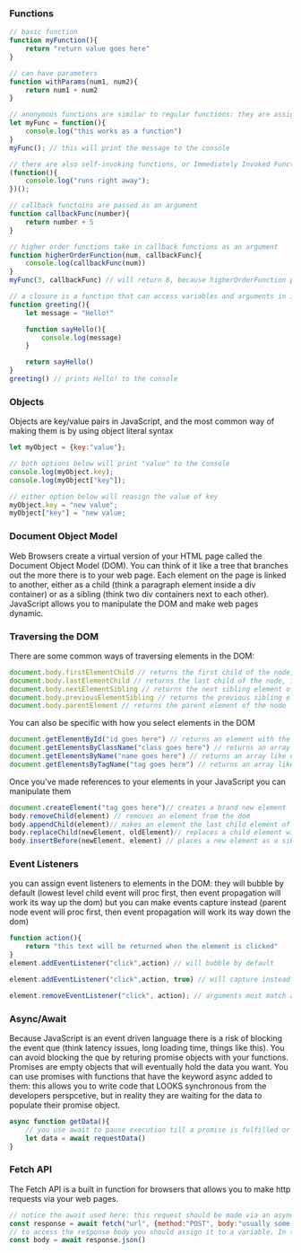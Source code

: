 ### Functions
```javascript
// basic function
function myFunction(){
    return "return value goes here"
}

// can have parameters
function withParams(num1, num2){
    return num1 + num2
}

// anonymous functions are similar to regular functions: they are assigned to a variable
let myFunc = function(){
    console.log("this works as a function")
}
myFunc(); // this will print the message to the console

// there are also self-invoking functions, or Immediately Invoked Function Expressions. They run after they are defined
(function(){
    console.log("runs right away");
})();

// callback functoins are passed as an argument
function callbackFunc(number){
    return number + 5
}

// higher order functions take in callback functions as an argument
function higherOrderFunction(num, callbackFunc){
    console.log(callbackFunc(num))
}
myFunc(3, callbackFunc) // will return 8, because higherOrderFunction passes the number 3 into the callbackFunc function which adds the number with 5. This also works with anonymous functions

// a closure is a function that can access variables and arguments in its outer function, even after a function return
function greeting(){
    let message = "Hello!"

    function sayHello(){
        console.log(message)
    }

    return sayHello()
}
greeting() // prints Hello! to the console

```

### Objects
Objects are key/value pairs in JavaScript, and the most common way of making them is by using object literal syntax
```javascript
let myObject = {key:"value"};

// both options below will print "value" to the console
console.log(myObject.key);
console.log(myObject["key"]);

// either option below will reasign the value of key
myObject.key = "new value";
myObject["key"] = "new value;
```

### Document Object Model
Web Browsers create a virtual version of your HTML page called the Document Object Model (DOM). You can think of it like a tree that branches out the more there is to your web page. Each element on the page is linked to another, either as a child (think a paragraph element inside a div container) or as a sibling (think two div containers next to each other). JavaScript allows you to manipulate the DOM and make web pages dynamic.

### Traversing the DOM
There are some common ways of traversing elements in the DOM:
```javascript
document.body.firstElementChild // returns the first child of the node, in this case the first child element of the body element
document.body.lastElementChild // returns the last child of the node, in this case the last child element of the body element
document.body.nextElementSibling // returns the next sibling element of the node
document.body.previousElementSibling // returns the previous sibling element of the node
document.body.parentElement // returns the parent element of the node
```
You can also be specific with how you select elements in the DOM
```javascript
document.getElementById("id goes here") // returns an element with the given ID
document.getElementsByClassName("class goes here") // returns an array like object with all the relevent elements inside
document.getElementsByName("name goes here") // returns an array like object with all the relevent elements inside
document.getElementsByTagName("tag goes here") // returns an array like object with all the relevent elements inside
```
Once you've made references to your elements in your JavaScript you can manipulate them
```javascript
document.createElement("tag goes here")// creates a brand new element
body.removeChild(element) // removes an element from the dom
body.appendChild(element)// makes an element the last child element of the node, in this case the body element
body.replaceChild(newElement, oldElement)// replaces a child element with a new one
body.insertBefore(newElement, element) // places a new element as a sibling before a currrent child element
```

### Event Listeners
you can assign event listeners to elements in the DOM: they will bubble by default (lowest level child event will proc first, then event propagation will work its way up the dom) but you can make events capture instead (parent node event will proc first, then event propagation will work its way down the dom)
```javascript
function action(){
    return "this text will be returned when the element is clicked"
}
element.addEventListener("click",action) // will bubble by default

element.addEventListener("click",action, true) // will capture instead of bubble

element.removeEventListener("click", action); // arguments must match a previously created event listener to remove it
```

### Async/Await
Because JavaScript is an event driven language there is a risk of blocking the event que (think latency issues, long loading time, things like this). You can avoid blocking the que by returing promise objects with your functions. Promises are empty objects that will eventually hold the data you want. You can use promises with functions that have the keyword async added to them: this allows you to write code that LOOKS  synchronous from the developers perspcetive, but in reality they are waiting for the data to populate their promise object.
```javascript
async function getData(){
    // you use await to pause execution till a promise is fulfilled or rejected (request fails)
    let data = await requestData()
}
```

### Fetch API
The Fetch API is a built in function for browsers that allows you to make http requests via your web pages.
```javascript
// notice the await used here: this request should be made via an async function
const response = await fetch("url", {method:"POST", body:"usually some JSON"})
// to access the response body you should assign it to a variable. In this case we are parsing a json, could be text, form data, or something else
const body = await response.json()
```
